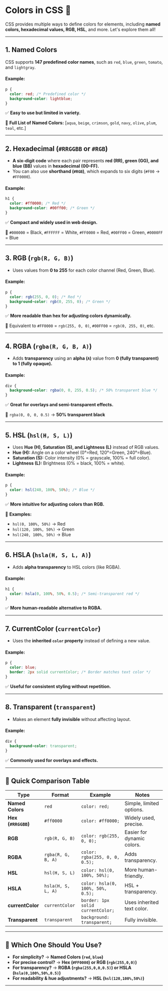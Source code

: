 # Colors in CSS 🎨

CSS provides multiple ways to define colors for elements, including **named colors, hexadecimal values, RGB, HSL**, and more. Let's explore them all!

---

## **1. Named Colors**

CSS supports **147 predefined color names**, such as `red`, `blue`, `green`, `tomato`, and `lightgray`.

#### **Example:**

```css
p {
  color: red; /* Predefined color */
  background-color: lightblue;
}
```

✅ **Easy to use but limited in variety.**

📌 **Full List of Named Colors:** [`aqua`, `beige`, `crimson`, `gold`, `navy`, `olive`, `plum`, `teal`, etc.]

---

## **2. Hexadecimal (`#RRGGBB` or `#RGB`)**

- **A six-digit code** where each pair represents **red (RR), green (GG), and blue (BB)** values in **hexadecimal (00–FF).**
- You can also use **shorthand (`#RGB`)**, which expands to six digits (`#F00` → `#FF0000`).

#### **Example:**

```css
h1 {
  color: #ff0000; /* Red */
  background-color: #00ff00; /* Green */
}
```

✅ **Compact and widely used in web design.**

📌 `#000000` = Black, `#FFFFFF` = White, `#FF0000` = Red, `#00FF00` = Green, `#0000FF` = Blue

---

## **3. RGB (`rgb(R, G, B)`)**

- Uses values from **0 to 255** for each color channel (Red, Green, Blue).

#### **Example:**

```css
p {
  color: rgb(255, 0, 0); /* Red */
  background-color: rgb(0, 255, 0); /* Green */
}
```

✅ **More readable than hex for adjusting colors dynamically.**

📌 Equivalent to `#FF0000` = `rgb(255, 0, 0)`, `#00FF00` = `rgb(0, 255, 0)`, etc.

---

## **4. RGBA (`rgba(R, G, B, A)`)**

- Adds **transparency** using an **alpha (`A`)** value from **0 (fully transparent) to 1 (fully opaque).**

#### **Example:**

```css
div {
  background-color: rgba(0, 0, 255, 0.5); /* 50% transparent blue */
}
```

✅ **Great for overlays and semi-transparent effects.**

📌 `rgba(0, 0, 0, 0.5)` → **50% transparent black**

---

## **5. HSL (`hsl(H, S, L)`)**

- Uses **Hue (H), Saturation (S), and Lightness (L)** instead of RGB values.
- **Hue (H):** Angle on a color wheel (0°=Red, 120°=Green, 240°=Blue).
- **Saturation (S):** Color intensity (0% = grayscale, 100% = full color).
- **Lightness (L):** Brightness (0% = black, 100% = white).

#### **Example:**

```css
p {
  color: hsl(240, 100%, 50%); /* Blue */
}
```

✅ **More intuitive for adjusting colors than RGB.**

📌 **Examples:**

- `hsl(0, 100%, 50%)` → Red
- `hsl(120, 100%, 50%)` → Green
- `hsl(240, 100%, 50%)` → Blue

---

## **6. HSLA (`hsla(H, S, L, A)`)**

- Adds **alpha transparency** to HSL colors (like RGBA).

#### **Example:**

```css
h1 {
  color: hsla(0, 100%, 50%, 0.5); /* Semi-transparent red */
}
```

✅ **More human-readable alternative to RGBA.**

---

## **7. CurrentColor (`currentColor`)**

- Uses the **inherited `color` property** instead of defining a new value.

#### **Example:**

```css
p {
  color: blue;
  border: 2px solid currentColor; /* Border matches text color */
}
```

✅ **Useful for consistent styling without repetition.**

---

## **8. Transparent (`transparent`)**

- Makes an element **fully invisible** without affecting layout.

#### **Example:**

```css
div {
  background-color: transparent;
}
```

✅ **Commonly used for overlays and effects.**

---

## **📌 Quick Comparison Table**

| Type                | Format             | Example                           | Notes                      |
| ------------------- | ------------------ | --------------------------------- | -------------------------- |
| **Named Colors**    | `red`              | `color: red;`                     | Simple, limited options.   |
| **Hex (`#RRGGBB`)** | `#ff0000`          | `color: #ff0000;`                 | Widely used, precise.      |
| **RGB**             | `rgb(R, G, B)`     | `color: rgb(255, 0, 0);`          | Easier for dynamic colors. |
| **RGBA**            | `rgba(R, G, B, A)` | `color: rgba(255, 0, 0, 0.5);`    | Adds transparency.         |
| **HSL**             | `hsl(H, S, L)`     | `color: hsl(0, 100%, 50%);`       | More human-friendly.       |
| **HSLA**            | `hsla(H, S, L, A)` | `color: hsla(0, 100%, 50%, 0.5);` | HSL + transparency.        |
| **currentColor**  | `currentColor`     | `border: 1px solid currentColor;` | Uses inherited text color. |
| **Transparent**     | `transparent`      | `background: transparent;`        | Fully invisible.           |

---

## **🔹 Which One Should You Use?**

- **For simplicity?** → **Named Colors (`red`, `blue`)**
- **For precise control?** → **Hex (`#FF0000`) or RGB (`rgb(255,0,0)`)**
- **For transparency?** → **RGBA (`rgba(255,0,0,0.5)`) or HSLA (`hsla(0,100%,50%,0.5)`)**
- **For readability & hue adjustments?** → **HSL (`hsl(120,100%,50%)`)**

---
